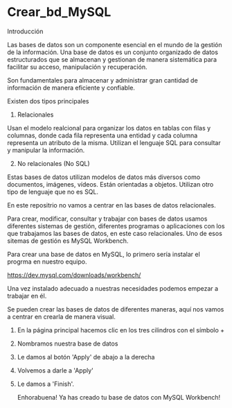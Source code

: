 # Crear_bd_MySQL

Introducción

Las bases de datos son un componente esencial en el mundo de la gestión de la información. Una base de datos es un conjunto organizado de datos estructurados que se almacenan y gestionan de manera sistemática para facilitar su acceso, manipulación y recuperación.

Son fundamentales para almacenar y administrar gran cantidad de información de manera eficiente y confiable.

Existen dos tipos principales

1. Relacionales

Usan el modelo realcional para organizar los datos en tablas con filas y columnas, donde cada fila representa una entidad y cada columna representa un atributo de la misma. Utilizan el lenguaje SQL para consultar y manipular la información.

2. No relacionales (No SQL)

Estas bases de datos utilizan modelos de datos más diversos como documentos, imágenes, vídeos. Están orientadas a objetos. Utilizan otro tipo de lenguaje que no es SQL.

En este repositrio no vamos a centrar en las bases de datos relacionales.

Para crear, modificar, consultar y trabajar con bases de datos usamos diferentes sistemas de gestión, diferentes programas o aplicaciones con los que trabajamos las bases de datos, en este caso relacionales. Uno de esos sitemas de gestión es MySQL Workbench.

Para crear una base de datos en MySQL, lo primero sería instalar el progrma en nuestro equipo.

https://dev.mysql.com/downloads/workbench/

Una vez instalado adecuado a nuestras necesidades podemos empezar a trabajar en él.

Se pueden crear las bases de datos de diferentes maneras, aquí nos vamos a centrar en crearla de manera visual.

1. En la página principal hacemos clic en los tres cilindros con el símbolo + 

2. Nombramos nuestra base de datos

3. Le damos al botón 'Apply' de abajo a la derecha

4. Volvemos a darle a 'Apply'

5. Le damos a 'Finish'.

   Enhorabuena! Ya has creado tu base de datos con MySQL Workbench!

